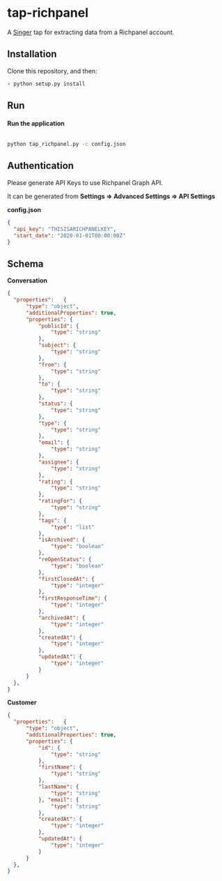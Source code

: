 # tap-richpanel

A [Singer](https://singer.io) tap for extracting data from a Richpanel account.

## Installation

Clone this repository, and then:

```bash
› python setup.py install
```

## Run

#### Run the application

```bash

python tap_richpanel.py -c config.json

```

## Authentication

Please generate API Keys to use Richpanel Graph API. 

It can be generated from **Settings => Advanced Settings => API Settings**

**config.json**
```json
{
  "api_key": "THISISARICHPANELKEY",
  "start_date": "2020-01-01T00:00:00Z"
}
```

## Schema

**Conversation**
```json
{
  "properties":   {
      "type": "object",
      "additionalProperties": true,
      "properties": {
          "publicId": {
              "type": "string"
          },
          "subject": {
              "type": "string"
          },
          "from": {
              "type": "string"
          },
          "to": {
              "type": "string"
          },
          "status": {
              "type": "string"
          },
          "type": {
              "type": "string"
          },
          "email": {
              "type": "string"
          },
          "assignee": {
              "type": "string"
          },
          "rating": {
              "type": "string"
          },
          "ratingFor": {
              "type": "string"
          },
          "tags": {
              "type": "list"
          },
          "isArchived": {
              "type": "boolean"
          },
          "reOpenStatus": {
              "type": "boolean"
          },
          "firstClosedAt": {
              "type": "integer"
          },
          "firstResponseTime": {
              "type": "integer"
          },
          "archivedAt": {
              "type": "integer"
          },
          "createdAt": {
              "type": "integer"
          },
          "updatedAt": {
              "type": "integer"
          }
      }
  },
}
```

**Customer**
```json
{
  "properties":   {
      "type": "object",
      "additionalProperties": true,
      "properties": {
          "id": {
              "type": "string"
          },
          "firstName": {
              "type": "string"
          },
          "lastName": {
              "type": "string"
          }, "email": {
              "type": "string"
          },
          "createdAt": {
              "type": "integer"
          },
          "updatedAt": {
              "type": "integer"
          }
      }
  },
}
```
